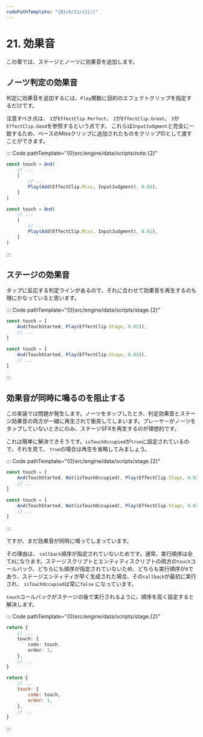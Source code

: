 ```yaml
---
codePathTemplate: "{0}ch/21/{1}/|"
---
```


# 21. 効果音

この章では、ステージとノーツに効果音を追加します。

## ノーツ判定の効果音

判定に効果音を追加するには、`Play`関数に目的のエフェクトクリップを指定するだけです。

注意すべき点は、 `1`が`EffectClip.Perfect`、 `2`が`EffectClip.Great`、 `3`が `EffectClip.Good`を参照するという点です。 これらは`InputJudgment`と完全に一致するため、ベースのMissクリップに追加されたものをクリップIDとして渡すことができます。

::: Code pathTemplate="{0}src/engine/data/scripts/note.{2}"

```ts
const touch = And(
    // ...
    [
        // ...
        Play(Add(EffectClip.Miss, InputJudgment), 0.02),
    ]
)
```

```js
const touch = And(
    // ...
    [
        // ...
        Play(Add(EffectClip.Miss, InputJudgment), 0.02),
    ]
)
```

:::

## ステージの効果音

タップに反応する判定ラインがあるので、それに合わせて効果音を再生するのも理にかなっていると思います。

::: Code pathTemplate="{0}src/engine/data/scripts/stage.{2}"

```ts
const touch = [
    And(TouchStarted, Play(EffectClip.Stage, 0.02)),
    // ...
]
```

```js
const touch = [
    And(TouchStarted, Play(EffectClip.Stage, 0.02)),
    // ...
]
```

:::

## 効果音が同時に鳴るのを阻止する

この実装では問題が発生します。ノーツをタップしたとき、判定効果音とステージ効果音の両方が一緒に再生されて衝突してしまいます。プレーヤーがノーツをタップしていないときにのみ、ステージSFXを再生するのが理想的です。

これは簡単に解決できそうです。`isTouchOccupied`が`true`に設定されているので、それを見て、 `true`の場合は再生を省略してみましょう。

::: Code pathTemplate="{0}src/engine/data/scripts/stage.{2}"

```ts
const touch = [
    And(TouchStarted, Not(isTouchOccupied), Play(EffectClip.Stage, 0.02)),
    // ...
]
```

```js
const touch = [
    And(TouchStarted, Not(isTouchOccupied), Play(EffectClip.Stage, 0.02)),
    // ...
]
```

:::

ですが、まだ効果音が同時に鳴ってしまっています。

その理由は、 `callback`順序が指定されていないためです。通常、実行順序は全て`0`になります。ステージスクリプトとエンティティスクリプトの両方の`touch`コールバック、どちらにも順序が指定されていないため、どちらも実行順序が`0`であり、ステージエンティティが早く生成された場合、その`callback`が最初に実行され、 `isTouchOccupied`は常に`false` になっています。

`touch`コールバックがステージの後で実行されるように、順序を高く設定すると解決します。

::: Code pathTemplate="{0}src/engine/data/scripts/stage.{2}"

```ts
return {
    // ...
    touch: {
        code: touch,
        order: 1,
    },
    // ...
}
```

```js
return {
    // ...
    touch: {
        code: touch,
        order: 1,
    },
    // ...
}
```

:::
